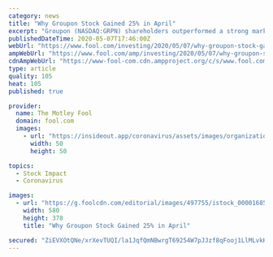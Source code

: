 ```yaml
---
category: news
title: "Why Groupon Stock Gained 25% in April"
excerpt: "Groupon (NASDAQ:GRPN) shareholders outperformed a strong market last month. The stock gained 25% compared to a 13% increase in the S&P 500, according to data provided by S&P Global Market Intelligence."
publishedDateTime: 2020-05-07T17:46:00Z
webUrl: "https://www.fool.com/investing/2020/05/07/why-groupon-stock-gained-25-in-april.aspx"
ampWebUrl: "https://www.fool.com/amp/investing/2020/05/07/why-groupon-stock-gained-25-in-april.aspx"
cdnAmpWebUrl: "https://www-fool-com.cdn.ampproject.org/c/s/www.fool.com/amp/investing/2020/05/07/why-groupon-stock-gained-25-in-april.aspx"
type: article
quality: 105
heat: 105
published: true

provider:
  name: The Motley Fool
  domain: fool.com
  images:
    - url: "https://insideout.app/coronavirus/assets/images/organizations/fool.com-50x50.jpg"
      width: 50
      height: 50

topics:
  - Stock Impact
  - Coronavirus

images:
  - url: "https://g.foolcdn.com/editorial/images/497755/istock_000016851885_large_large.jpg"
    width: 580
    height: 378
    title: "Why Groupon Stock Gained 25% in April"

secured: "ZiEVXOtQNe/xrXevTUQI/la1JqfQmNBwrgT69254W7pJJzf8qFooj1LlMLvkKlFupjiawpy/jmWKfkKGcxDyQTPDYJQwcI4RWnbh+Aofb6ePHM4wVBDeeEX0mF7zWF2qHx0xCG6pIY5wpxxEJBlR8EsupXO91VKErlA5lBuXFPR0JPFjxFDW8oz/MfGSB5yFnDCC+o7ARNdaZbScPoWbE2n3o+zZeBoJzHsT/uRu/CGaVqzl2R/BOoKI/uYq/JEAhAbXpekmMGDDJn8p+LYxV3RwDr4dNNTgJiAj+fvdEksNCjJcizbJN3Qiobiw/v8B;qbMoKbOQUfz8KPgQJvFzWQ=="
---
```


